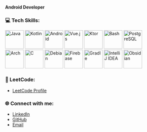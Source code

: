 
**Android Developer**

### 💻 Tech Skills:
<p> 
  <img src="https://skillicons.dev/icons?i=java" alt="Java" width="60" height="60"/> 
  <img src="https://skillicons.dev/icons?i=kotlin" alt="Kotlin" width="60" height="60"/> 
  <img src="https://skillicons.dev/icons?i=androidstudio" alt="Android" width="60" height="60"/> 
  <img src="https://skillicons.dev/icons?i=vue" alt="Vue.js" width="60" height="60"/> 
  <img src="https://skillicons.dev/icons?i=ktor" alt="Ktor" width="60" height="60"/> 
  <img src="https://skillicons.dev/icons?i=bash" alt="Bash" width="60" height="60"/> 
  <img src="https://skillicons.dev/icons?i=postgresql" alt="PostgreSQL" width="60" height="60"/> 
  <img src="https://skillicons.dev/icons?i=arch" alt="Arch" width="60" height="60"/> 
  <img src="https://skillicons.dev/icons?i=c" alt="C" width="60" height="60"/> 
  <img src="https://skillicons.dev/icons?i=debian" alt="Debian" width="60" height="60"/> 
  <img src="https://skillicons.dev/icons?i=firebase" alt="Firebase" width="60" height="60"/> 
  <img src="https://skillicons.dev/icons?i=gradle" alt="Gradle" width="60" height="60"/> 
  <img src="https://skillicons.dev/icons?i=idea" alt="IntelliJ IDEA" width="60" height="60"/> 
  <img src="https://skillicons.dev/icons?i=obsidian" alt="Obsidian" width="60" height="60"/> 
</p>

### 🚀 LeetCode:
- [LeetCode Profile](https://leetcode.com/u/mr_aiba/)

### 🌐 Connect with me:
- [LinkedIn](https://www.linkedin.com/in/aibekmurat)
- [GitHub](https://github.com/aibekmurat)
- [Email](mailto:mr.aibek.developer@gmail.com)
